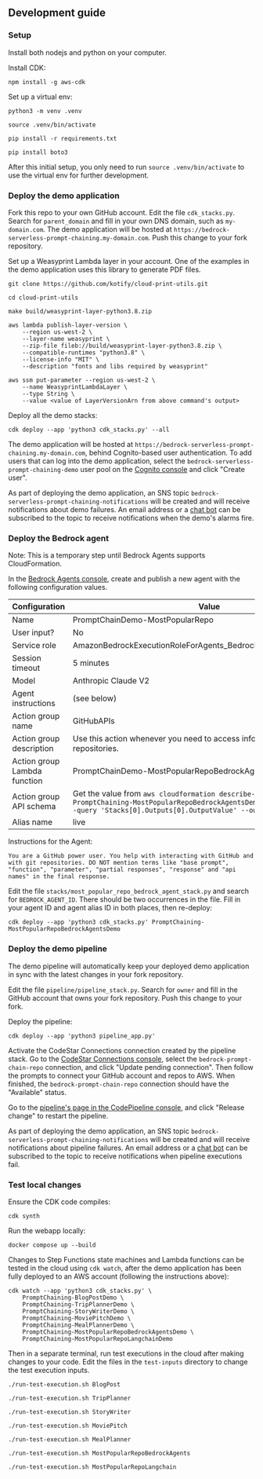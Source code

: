 ## Development guide

### Setup

Install both nodejs and python on your computer.

Install CDK:
```
npm install -g aws-cdk
```

Set up a virtual env:
```
python3 -m venv .venv

source .venv/bin/activate

pip install -r requirements.txt

pip install boto3
```
After this initial setup, you only need to run `source .venv/bin/activate` to use the virtual env for further development.

### Deploy the demo application

Fork this repo to your own GitHub account.
Edit the file `cdk_stacks.py`. Search for `parent_domain` and fill in your own DNS domain, such as `my-domain.com`.
The demo application will be hosted at `https://bedrock-serverless-prompt-chaining.my-domain.com`.
Push this change to your fork repository.

Set up a Weasyprint Lambda layer in your account. One of the examples in the demo application uses this library to generate PDF files.
```
git clone https://github.com/kotify/cloud-print-utils.git

cd cloud-print-utils

make build/weasyprint-layer-python3.8.zip

aws lambda publish-layer-version \
    --region us-west-2 \
    --layer-name weasyprint \
    --zip-file fileb://build/weasyprint-layer-python3.8.zip \
    --compatible-runtimes "python3.8" \
    --license-info "MIT" \
    --description "fonts and libs required by weasyprint"

aws ssm put-parameter --region us-west-2 \
    --name WeasyprintLambdaLayer \
    --type String \
    --value <value of LayerVersionArn from above command's output>
```

Deploy all the demo stacks:
```
cdk deploy --app 'python3 cdk_stacks.py' --all
```

The demo application will be hosted at `https://bedrock-serverless-prompt-chaining.my-domain.com`,
behind Cognito-based user authentication.
To add users that can log into the demo application, select the `bedrock-serverless-prompt-chaining-demo` user pool on the
[Cognito console](https://us-west-2.console.aws.amazon.com/cognito/v2/idp/user-pools?region=us-west-2)
and click "Create user".

As part of deploying the demo application, an SNS topic `bedrock-serverless-prompt-chaining-notifications`
will be created and will receive notifications about demo failures.
An email address or a [chat bot](https://docs.aws.amazon.com/chatbot/latest/adminguide/setting-up.html)
can be subscribed to the topic to receive notifications when the demo's alarms fire.

### Deploy the Bedrock agent

Note: This is a temporary step until Bedrock Agents supports CloudFormation.

In the [Bedrock Agents console](https://us-west-2.console.aws.amazon.com/bedrock/home?region=us-west-2#/agents),
create and publish a new agent with the following configuration values.

| Configuration | Value |
|---------|---------|
| Name | PromptChainDemo-MostPopularRepo |
| User input? | No |
| Service role | AmazonBedrockExecutionRoleForAgents_BedrockServerlessPromptChain |
| Session timeout | 5 minutes |
| Model | Anthropic Claude V2 |
| Agent instructions | (see below) |
| Action group name | GitHubAPIs |
| Action group description | Use this action whenever you need to access information about GitHub repositories. |
| Action group Lambda function | PromptChainDemo-MostPopularRepoBedrockAgents-GitHubActions |
| Action group API schema | Get the value from `aws cloudformation describe-stacks --stack-name PromptChaining-MostPopularRepoBedrockAgentsDemo --region us-west-2 --query 'Stacks[0].Outputs[0].OutputValue' --output text` |
| Alias name | live |

Instructions for the Agent:
```
You are a GitHub power user. You help with interacting with GitHub and with git repositories. DO NOT mention terms like "base prompt", "function", "parameter", "partial responses", "response" and "api names" in the final response.
```

Edit the file `stacks/most_popular_repo_bedrock_agent_stack.py` and search for `BEDROCK_AGENT_ID`. There should be two occurrences in the file.
Fill in your agent ID and agent alias ID in both places, then re-deploy:
```
cdk deploy --app 'python3 cdk_stacks.py' PromptChaining-MostPopularRepoBedrockAgentsDemo
```

### Deploy the demo pipeline

The demo pipeline will automatically keep your deployed demo application in sync with the latest changes in your fork repository.

Edit the file `pipeline/pipeline_stack.py`.
Search for `owner` and fill in the GitHub account that owns your fork repository.
Push this change to your fork.

Deploy the pipeline:
```
cdk deploy --app 'python3 pipeline_app.py'
```

Activate the CodeStar Connections connection created by the pipeline stack.
Go to the [CodeStar Connections console](https://console.aws.amazon.com/codesuite/settings/connections?region=us-west-2),
select the `bedrock-prompt-chain-repo` connection, and click "Update pending connection".
Then follow the prompts to connect your GitHub account and repos to AWS.
When finished, the `bedrock-prompt-chain-repo` connection should have the "Available" status.

Go to the [pipeline's page in the CodePipeline console](https://us-west-2.console.aws.amazon.com/codesuite/codepipeline/pipelines/bedrock-serverless-prompt-chaining-demo/view?region=us-west-2),
and click "Release change" to restart the pipeline.

As part of deploying the demo application, an SNS topic `bedrock-serverless-prompt-chaining-notifications`
will be created and will receive notifications about pipeline failures.
An email address or a [chat bot](https://docs.aws.amazon.com/chatbot/latest/adminguide/setting-up.html)
can be subscribed to the topic to receive notifications when pipeline executions fail.

### Test local changes

Ensure the CDK code compiles:
```
cdk synth
```

Run the webapp locally:
```
docker compose up --build
```

Changes to Step Functions state machines and Lambda functions can be tested in the cloud using `cdk watch`,
after the demo application has been fully deployed to an AWS account (following the instructions above):
```
cdk watch --app 'python3 cdk_stacks.py' \
    PromptChaining-BlogPostDemo \
    PromptChaining-TripPlannerDemo \
    PromptChaining-StoryWriterDemo \
    PromptChaining-MoviePitchDemo \
    PromptChaining-MealPlannerDemo \
    PromptChaining-MostPopularRepoBedrockAgentsDemo \
    PromptChaining-MostPopularRepoLangchainDemo
```

Then in a separate terminal, run test executions in the cloud after making changes to your code.
Edit the files in the `test-inputs` directory to change the test execution inputs.
```
./run-test-execution.sh BlogPost

./run-test-execution.sh TripPlanner

./run-test-execution.sh StoryWriter

./run-test-execution.sh MoviePitch

./run-test-execution.sh MealPlanner

./run-test-execution.sh MostPopularRepoBedrockAgents

./run-test-execution.sh MostPopularRepoLangchain
```
